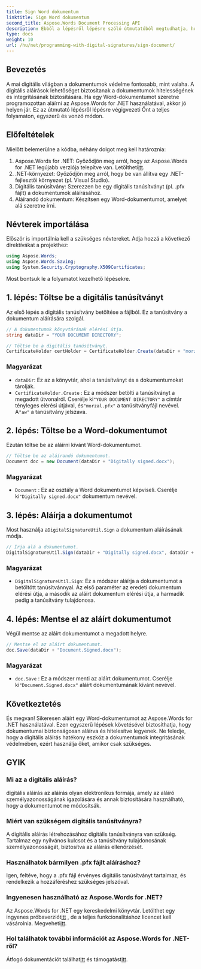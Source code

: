 ```yaml
---
title: Sign Word dokumentum
linktitle: Sign Word dokumentum
second_title: Aspose.Words Document Processing API
description: Ebből a lépésről lépésre szóló útmutatóból megtudhatja, hogyan írhat alá Word-dokumentumot az Aspose.Words for .NET használatával. Biztosítsa dokumentumait könnyedén.
type: docs
weight: 10
url: /hu/net/programming-with-digital-signatures/sign-document/
---
```

## Bevezetés

A mai digitális világban a dokumentumok védelme fontosabb, mint valaha. A digitális aláírások lehetőséget biztosítanak a dokumentumok hitelességének és integritásának biztosítására. Ha egy Word-dokumentumot szeretne programozottan aláírni az Aspose.Words for .NET használatával, akkor jó helyen jár. Ez az útmutató lépésről lépésre végigvezeti Önt a teljes folyamaton, egyszerű és vonzó módon.

## Előfeltételek

Mielőtt belemerülne a kódba, néhány dolgot meg kell határoznia:

1.  Aspose.Words for .NET: Győződjön meg arról, hogy az Aspose.Words for .NET legújabb verziója telepítve van. Letöltheti[itt](https://releases.aspose.com/words/net/).
2. .NET-környezet: Győződjön meg arról, hogy be van állítva egy .NET-fejlesztői környezet (pl. Visual Studio).
3. Digitális tanúsítvány: Szerezzen be egy digitális tanúsítványt (pl. .pfx fájlt) a dokumentumok aláírásához.
4. Aláírandó dokumentum: Készítsen egy Word-dokumentumot, amelyet alá szeretne írni.

## Névterek importálása

Először is importálnia kell a szükséges névtereket. Adja hozzá a következő direktívákat a projekthez:

```csharp
using Aspose.Words;
using Aspose.Words.Saving;
using System.Security.Cryptography.X509Certificates;
```

Most bontsuk le a folyamatot kezelhető lépésekre.

## 1. lépés: Töltse be a digitális tanúsítványt

Az első lépés a digitális tanúsítvány betöltése a fájlból. Ez a tanúsítvány a dokumentum aláírására szolgál.

```csharp
// A dokumentumok könyvtárának elérési útja.
string dataDir = "YOUR DOCUMENT DIRECTORY";

// Töltse be a digitális tanúsítványt.
CertificateHolder certHolder = CertificateHolder.Create(dataDir + "morzal.pfx", "aw");
```

### Magyarázat

- `dataDir`: Ez az a könyvtár, ahol a tanúsítványt és a dokumentumokat tárolják.
- `CertificateHolder.Create` : Ez a módszer betölti a tanúsítványt a megadott útvonalról. Cserélje ki`"YOUR DOCUMENT DIRECTORY"` a címtár tényleges elérési útjával, és`"morzal.pfx"` a tanúsítványfájl nevével. A`"aw"` a tanúsítvány jelszava.

## 2. lépés: Töltse be a Word-dokumentumot

Ezután töltse be az aláírni kívánt Word-dokumentumot.

```csharp
// Töltse be az aláírandó dokumentumot.
Document doc = new Document(dataDir + "Digitally signed.docx");
```

### Magyarázat

- `Document` : Ez az osztály a Word dokumentumot képviseli. Cserélje ki`"Digitally signed.docx"` dokumentum nevével.

## 3. lépés: Aláírja a dokumentumot

 Most használja a`DigitalSignatureUtil.Sign` a dokumentum aláírásának módja.

```csharp
// Írja alá a dokumentumot.
DigitalSignatureUtil.Sign(dataDir + "Digitally signed.docx", dataDir + "Document.Signed.docx", certHolder);
```

### Magyarázat

- `DigitalSignatureUtil.Sign`: Ez a módszer aláírja a dokumentumot a betöltött tanúsítvánnyal. Az első paraméter az eredeti dokumentum elérési útja, a második az aláírt dokumentum elérési útja, a harmadik pedig a tanúsítvány tulajdonosa.

## 4. lépés: Mentse el az aláírt dokumentumot

Végül mentse az aláírt dokumentumot a megadott helyre.

```csharp
// Mentse el az aláírt dokumentumot.
doc.Save(dataDir + "Document.Signed.docx");
```

### Magyarázat

- `doc.Save` : Ez a módszer menti az aláírt dokumentumot. Cserélje ki`"Document.Signed.docx"` aláírt dokumentumának kívánt nevével.

## Következtetés

És megvan! Sikeresen aláírt egy Word-dokumentumot az Aspose.Words for .NET használatával. Ezen egyszerű lépések követésével biztosíthatja, hogy dokumentumai biztonságosan aláírva és hitelesítve legyenek. Ne feledje, hogy a digitális aláírás hatékony eszköz a dokumentumok integritásának védelmében, ezért használja őket, amikor csak szükséges.

## GYIK

### Mi az a digitális aláírás?
digitális aláírás az aláírás olyan elektronikus formája, amely az aláíró személyazonosságának igazolására és annak biztosítására használható, hogy a dokumentumot ne módosítsák.

### Miért van szükségem digitális tanúsítványra?
A digitális aláírás létrehozásához digitális tanúsítványra van szükség. Tartalmaz egy nyilvános kulcsot és a tanúsítvány tulajdonosának személyazonosságát, biztosítva az aláírás ellenőrzését.

### Használhatok bármilyen .pfx fájlt aláíráshoz?
Igen, feltéve, hogy a .pfx fájl érvényes digitális tanúsítványt tartalmaz, és rendelkezik a hozzáféréshez szükséges jelszóval.

### Ingyenesen használható az Aspose.Words for .NET?
 Az Aspose.Words for .NET egy kereskedelmi könyvtár. Letölthet egy ingyenes próbaverziót[itt](https://releases.aspose.com/) , de a teljes funkcionalitáshoz licencet kell vásárolnia. Megveheti[itt](https://purchase.aspose.com/buy).

### Hol találhatok további információt az Aspose.Words for .NET-ről?
 Átfogó dokumentációt találhat[itt](https://reference.aspose.com/words/net/) és támogatást[itt](https://forum.aspose.com/c/words/8).